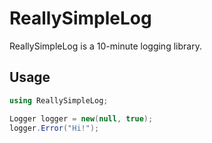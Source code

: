 # ReallySimpleLog

ReallySimpleLog is a 10-minute logging library.

## Usage
```csharp
using ReallySimpleLog;

Logger logger = new(null, true);
logger.Error("Hi!");
```
